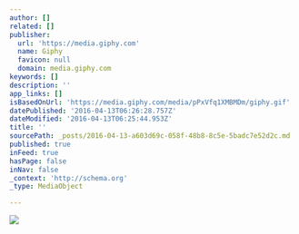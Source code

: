 ```yaml
---
author: []
related: []
publisher:
  url: 'https://media.giphy.com'
  name: Giphy
  favicon: null
  domain: media.giphy.com
keywords: []
description: ''
app_links: []
isBasedOnUrl: 'https://media.giphy.com/media/pPxVfq1XMBMDm/giphy.gif'
datePublished: '2016-04-13T06:26:28.757Z'
dateModified: '2016-04-13T06:25:44.953Z'
title: ''
sourcePath: _posts/2016-04-13-a603d69c-058f-48b8-8c5e-5badc7e52d2c.md
published: true
inFeed: true
hasPage: false
inNav: false
_context: 'http://schema.org'
_type: MediaObject

---
```

<article style=""><img src="https://media.giphy.com/media/pPxVfq1XMBMDm/giphy.gif" /></article>